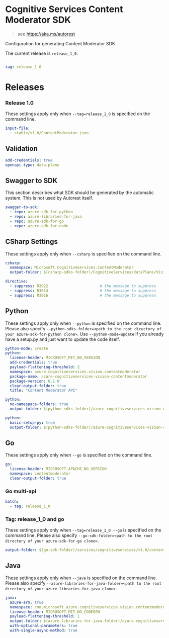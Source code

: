 # Cognitive Services Content Moderator SDK

> see https://aka.ms/autorest

Configuration for generating Content Moderator SDK.

The current release is `release_1_0`.

``` yaml

tag: release_1_0
```
# Releases

### Release 1.0
These settings apply only when `--tag=release_1_0` is specified on the command line.

``` yaml $(tag) == 'release_1_0'
input-file:
  - stable/v1.0/ContentModerator.json
```

## Validation

``` yaml
add-credentials: true
openapi-type: data-plane
```

## Swagger to SDK

This section describes what SDK should be generated by the automatic system.
This is not used by Autorest itself.

``` yaml $(swagger-to-sdk)
swagger-to-sdk:
  - repo: azure-sdk-for-python
  - repo: azure-libraries-for-java
  - repo: azure-sdk-for-go
  - repo: azure-sdk-for-node
```


## CSharp Settings
These settings apply only when `--csharp` is specified on the command line.
``` yaml $(csharp)
csharp:
  namespace: Microsoft.CognitiveServices.ContentModerator
  output-folder: $(csharp-sdks-folder)/CognitiveServices/dataPlane/Vision/ContentModerator/ContentModerator/Generated
```

``` yaml
directive:
  - suppress: R2022                       # the message to suppress
  - suppress: R3014                       # the message to suppress
  - suppress: R3016                       # the message to suppress
```
## Python

These settings apply only when `--python` is specified on the command line.
Please also specify `--python-sdks-folder=<path to the root directory of your azure-sdk-for-python clone>`.
Use `--python-mode=update` if you already have a setup.py and just want to update the code itself.

``` yaml $(python)
python-mode: create
python:
  license-header: MICROSOFT_MIT_NO_VERSION
  add-credentials: true
  payload-flattening-threshold: 2
  namespace: azure.cognitiveservices.vision.contentmoderator
  package-name: azure-cognitiveservices-vision-contentmoderator
  package-version: 0.1.0
  clear-output-folder: true
  title: "Content Moderator API"
```
``` yaml $(python) && $(python-mode) == 'update'
python:
  no-namespace-folders: true
  output-folder: $(python-sdks-folder)/azure-cognitiveservices-vision-contentmoderator/azure/cognitiveservices/vision/contentmoderator
```
``` yaml $(python) && $(python-mode) == 'create'
python:
  basic-setup-py: true
  output-folder: $(python-sdks-folder)/azure-cognitiveservices-vision-contentmoderator
```

## Go

These settings apply only when `--go` is specified on the command line.

``` yaml $(go)
go:
  license-header: MICROSOFT_APACHE_NO_VERSION
  namespace: contentmoderator
  clear-output-folder: true
```

### Go multi-api

``` yaml $(go) && $(multiapi)
batch:
  - tag: release_1_0
```

### Tag: release_1_0 and go

These settings apply only when `--tag=release_1_0 --go` is specified on the command line.
Please also specify `--go-sdk-folder=<path to the root directory of your azure-sdk-for-go clone>`.

``` yaml $(tag) == 'release_1_0' && $(go)
output-folder: $(go-sdk-folder)/services/cognitiveservices/v1.0/contentmoderator
```


## Java

These settings apply only when `--java` is specified on the command line.
Please also specify `--azure-libraries-for-java-folder=<path to the root directory of your azure-libraries-for-java clone>`.

``` yaml $(java)
java:
  azure-arm: true
  namespace: com.microsoft.azure.cognitiveservices.vision.contentmoderator
  license-header: MICROSOFT_MIT_NO_CODEGEN
  payload-flattening-threshold: 1
  output-folder: $(azure-libraries-for-java-folder)/azure-cognitiveservices/vision/contentmoderator
  with-optional-parameters: true
  with-single-async-method: true
```
